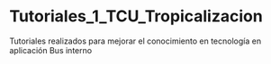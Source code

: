 # Tutoriales_1_TCU_Tropicalizacion
Tutoriales realizados para mejorar el conocimiento en tecnología en aplicación Bus interno
